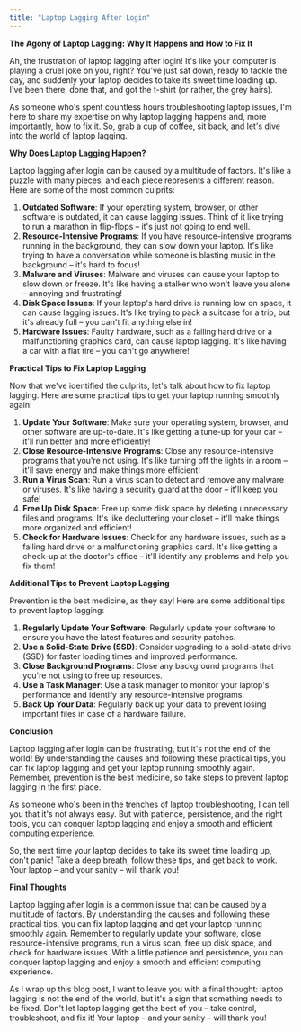 ```yaml
---
title: "Laptop Lagging After Login"
---
```


**The Agony of Laptop Lagging: Why It Happens and How to Fix It**

 Ah, the frustration of laptop lagging after login! It's like your computer is playing a cruel joke on you, right? You've just sat down, ready to tackle the day, and suddenly your laptop decides to take its sweet time loading up. I've been there, done that, and got the t-shirt (or rather, the grey hairs).

As someone who's spent countless hours troubleshooting laptop issues, I'm here to share my expertise on why laptop lagging happens and, more importantly, how to fix it. So, grab a cup of coffee, sit back, and let's dive into the world of laptop lagging.

**Why Does Laptop Lagging Happen?**

Laptop lagging after login can be caused by a multitude of factors. It's like a puzzle with many pieces, and each piece represents a different reason. Here are some of the most common culprits:

1. **Outdated Software**: If your operating system, browser, or other software is outdated, it can cause lagging issues. Think of it like trying to run a marathon in flip-flops – it's just not going to end well.
2. **Resource-Intensive Programs**: If you have resource-intensive programs running in the background, they can slow down your laptop. It's like trying to have a conversation while someone is blasting music in the background – it's hard to focus!
3. **Malware and Viruses**: Malware and viruses can cause your laptop to slow down or freeze. It's like having a stalker who won't leave you alone – annoying and frustrating!
4. **Disk Space Issues**: If your laptop's hard drive is running low on space, it can cause lagging issues. It's like trying to pack a suitcase for a trip, but it's already full – you can't fit anything else in!
5. **Hardware Issues**: Faulty hardware, such as a failing hard drive or a malfunctioning graphics card, can cause laptop lagging. It's like having a car with a flat tire – you can't go anywhere!

**Practical Tips to Fix Laptop Lagging**

Now that we've identified the culprits, let's talk about how to fix laptop lagging. Here are some practical tips to get your laptop running smoothly again:

1. **Update Your Software**: Make sure your operating system, browser, and other software are up-to-date. It's like getting a tune-up for your car – it'll run better and more efficiently!
2. **Close Resource-Intensive Programs**: Close any resource-intensive programs that you're not using. It's like turning off the lights in a room – it'll save energy and make things more efficient!
3. **Run a Virus Scan**: Run a virus scan to detect and remove any malware or viruses. It's like having a security guard at the door – it'll keep you safe!
4. **Free Up Disk Space**: Free up some disk space by deleting unnecessary files and programs. It's like decluttering your closet – it'll make things more organized and efficient!
5. **Check for Hardware Issues**: Check for any hardware issues, such as a failing hard drive or a malfunctioning graphics card. It's like getting a check-up at the doctor's office – it'll identify any problems and help you fix them!

**Additional Tips to Prevent Laptop Lagging**

Prevention is the best medicine, as they say! Here are some additional tips to prevent laptop lagging:

1. **Regularly Update Your Software**: Regularly update your software to ensure you have the latest features and security patches.
2. **Use a Solid-State Drive (SSD)**: Consider upgrading to a solid-state drive (SSD) for faster loading times and improved performance.
3. **Close Background Programs**: Close any background programs that you're not using to free up resources.
4. **Use a Task Manager**: Use a task manager to monitor your laptop's performance and identify any resource-intensive programs.
5. **Back Up Your Data**: Regularly back up your data to prevent losing important files in case of a hardware failure.

**Conclusion**

Laptop lagging after login can be frustrating, but it's not the end of the world! By understanding the causes and following these practical tips, you can fix laptop lagging and get your laptop running smoothly again. Remember, prevention is the best medicine, so take steps to prevent laptop lagging in the first place.

As someone who's been in the trenches of laptop troubleshooting, I can tell you that it's not always easy. But with patience, persistence, and the right tools, you can conquer laptop lagging and enjoy a smooth and efficient computing experience.

So, the next time your laptop decides to take its sweet time loading up, don't panic! Take a deep breath, follow these tips, and get back to work. Your laptop – and your sanity – will thank you!

**Final Thoughts**

Laptop lagging after login is a common issue that can be caused by a multitude of factors. By understanding the causes and following these practical tips, you can fix laptop lagging and get your laptop running smoothly again. Remember to regularly update your software, close resource-intensive programs, run a virus scan, free up disk space, and check for hardware issues. With a little patience and persistence, you can conquer laptop lagging and enjoy a smooth and efficient computing experience.

As I wrap up this blog post, I want to leave you with a final thought: laptop lagging is not the end of the world, but it's a sign that something needs to be fixed. Don't let laptop lagging get the best of you – take control, troubleshoot, and fix it! Your laptop – and your sanity – will thank you!